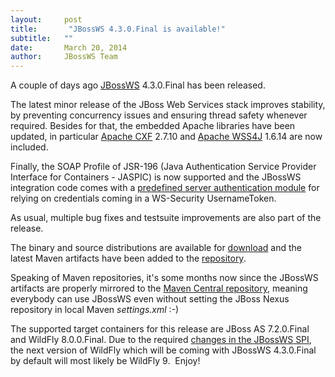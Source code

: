```yaml
---
layout:     post
title:       "JBossWS 4.3.0.Final is available!"
subtitle:   ""
date:       March 20, 2014
author:     JBossWS Team
---
```



A couple of days ago [JBossWS](http://www.jboss.org/jbossws) 4.3.0.Final has been released.  

The latest minor release of the JBoss Web Services stack improves stability, by preventing concurrency issues and ensuring thread safety whenever required. Besides for that, the embedded Apache libraries have been updated, in particular [Apache CXF](http://cxf.apache.org/) 2.7.10 and [Apache WSS4J](https://ws.apache.org/wss4j/) 1.6.14 are now included.  

Finally, the SOAP Profile of JSR-196 (Java Authentication Service Provider Interface for Containers - JASPIC) is now supported and the JBossWS integration code comes with a [predefined server authentication module](https://docs.jboss.org/author/display/JBWS/Authentication#Authentication-JASPIAuthentication) for relying on credentials coming in a WS-Security UsernameToken.  

As usual, multiple bug fixes and testsuite improvements are also part of the release.   

The binary and source distributions are available for [download](http://www.jboss.org/jbossws/downloads/latest) and the latest Maven artifacts have been added to the [repository](https://repository.jboss.org/nexus/content/groups/public/org/jboss/ws/).  

Speaking of Maven repositories, it&#39;s some months now since the JBossWS artifacts are properly mirrored to the [Maven Central repository](http://central.maven.org/maven2/org/jboss/ws/cxf/jbossws-cxf-client/), meaning everybody can use JBossWS even without setting the JBoss Nexus repository in local Maven _settings.xml_ :-)  

The supported target containers for this release are JBoss AS 7.2.0.Final and WildFly 8.0.0.Final. Due to the required [changes in the JBossWS SPI](https://community.jboss.org/wiki/JBossWS430MigrationNotes), the next version of WildFly which will be coming with JBossWS 4.3.0.Final by default will most likely be WildFly 9.  Enjoy!




